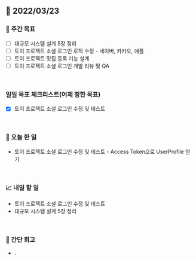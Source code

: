 ## 📅 2022/03/23


### 👏 주간 목표

- [ ] 대규모 시스템 설계 5장 정리
- [ ] 토이 프로젝트 소셜 로그인 로직 수정 - 네이버, 카카오, 애플 
- [ ] 토이 프로젝트 맛집 등록 기능 설계 
- [ ] 토이 프로젝트 소셜 로그인 개발 리뷰 및 QA

<br/>

### 일일 목표 체크리스트(어제 정한 목표)

- [x] 토이 프로젝트 소셜 로그인 수정 및 테스트

<br/>

### 💯 오늘 한 일

- 토이 프로젝트 소셜 로그인 수정 및 테스트 - Access Token으로 UserProfile 얻기

<br/>

### 📈 내일 할 일

- 토이 프로젝트 소셜 로그인 수정 및 테스트
- 대규모 시스템 설계 5장 정리

<br/>

### 🤔 간단 회고

- .
 




 








